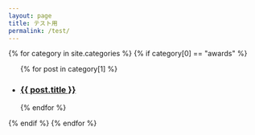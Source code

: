 ```yaml
---
layout: page
title: テスト用
permalink: /test/
---
```

<div>
{% for category in site.categories %}
    {% if category[0] == "awards" %}
    <ul class="post-list">
      {% for post in category[1] %}
      <li>
        <h3>
          <a class="post-link" href="{{ post.url | relative_url }}">{{ post.title }}</a>
        </h3>
      </li>
      {% endfor %}
    </ul>
    {% endif %}
{% endfor %}
</div>


<!--
## **▽過去の審査結果▽**
{% if site.paginate %}
    {% assign posts = paginator.posts %}
  {% else %}
    {% assign posts = site.posts %}
{% endif %}

{%- if posts.size > 0 -%}
  {%- if page.list_title -%}
    <h2 class="post-list-heading">{{ page.list_title }}</h2>
  {%- endif -%}
  <ul class="post-list">
    {%- assign date_format = site.minima.date_format | default: "%b %-d, %Y" -%}
    {%- for post in posts -%}
    <li>
      <h3>
        <a class="post-link" href="{{ post.url | relative_url }}">
          {{ post.title | escape }}
        </a>
      </h3>
      {%- if site.show_excerpts -%}
        {{ post.excerpt }}
      {%- endif -%}
    </li>
    {%- endfor -%}
  </ul>

  {% if site.paginate %}
    <div class="pager">
      <ul class="pagination">
      {%- if paginator.previous_page %}
        <li><a href="{{ paginator.previous_page_path | relative_url }}" class="previous-page">{{ paginator.previous_page }}</a></li>
      {%- else %}
        <li><div class="pager-edge">•</div></li>
      {%- endif %}
        <li><div class="current-page">{{ paginator.page }}</div></li>
      {%- if paginator.next_page %}
        <li><a href="{{ paginator.next_page_path | relative_url }}" class="next-page">{{ paginator.next_page }}</a></li>
      {%- else %}
        <li><div class="pager-edge">•</div></li>
      {%- endif %}
      </ul>
    </div>
  {%- endif %}
{%- endif -%}
-->